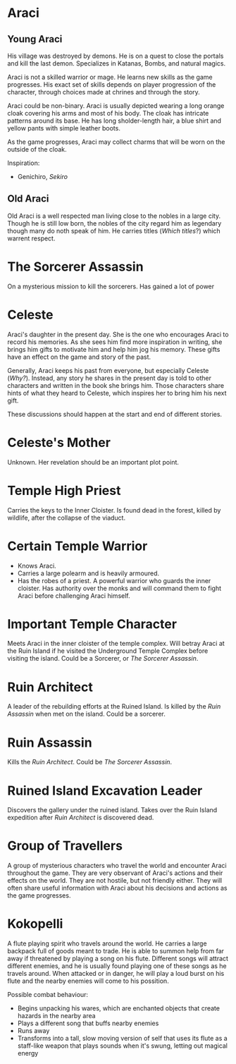 # Araci
## Young Araci
His village was destroyed by demons. He is on a quest to close the portals and kill the last demon.
Specializes in Katanas, Bombs, and natural magics.

Araci is not a skilled warrior or mage. He learns new skills as the game progresses. His exact set of skills depends on player progression of the character, through choices made at chrines and through the story.

Araci could be non-binary. Araci is usually depicted wearing a long orange cloak covering his arms and most of his body. The cloak has intricate patterns around its base. He has long sholder-length hair, a blue shirt and yellow pants with simple leather boots.

As the game progresses, Araci may collect charms that will be worn on the outside of the cloak.

Inspiration:
* Genichiro, *Sekiro*

## Old Araci
Old Araci is a well respected man living close to the nobles in a large city. Though he is still low born, the nobles of the city regard him as legendary though many do noth speak of him. He carries titles (*Which titles*?) which warrent respect.

# The Sorcerer Assassin
On a mysterious mission to kill the sorcerers. Has gained a lot of power

# Celeste
Araci's daughter in the present day. She is the one who encourages Araci to record his memories. As she sees him find more inspiration in writing, she brings him gifts to motivate him and help him jog his memory. These gifts have an effect on the game and story of the past.

Generally, Araci keeps his past from everyone, but especially Celeste (*Why?*). Instead, any story he shares in the present day is told to other characters and written in the book she brings him. Those characters share hints of what they heard to Celeste, which inspires her to bring him his next gift.

These discussions should happen at the start and end of different stories. 

# Celeste's Mother
Unknown. Her revelation should be an important plot point.

# Temple High Priest
Carries the keys to the Inner Cloister. Is found dead in the forest, killed by wildlife, after the collapse  of the viaduct.

# Certain Temple Warrior
* Knows Araci.
* Carries a large polearm and is heavily armoured.
* Has the robes of a priest.
A powerful warrior who guards the inner cloister. Has authority over the monks and will command them to fight Araci before challenging Araci himself.

# Important Temple Character
Meets Araci in the inner cloister of the temple complex. Will betray Araci at the Ruin Island if he visited the Underground Temple Complex before visiting the island.
Could be a Sorcerer, or *The Sorcerer Assassin*.

# Ruin Architect
A leader of the rebuilding efforts at the Ruined Island. Is killed by the *Ruin Assassin* when met on the island. Could be a sorcerer.

# Ruin Assassin
Kills the *Ruin Architect*. Could be *The Sorcerer Assassin*.

# Ruined Island Excavation Leader
Discovers the gallery under the ruined island. Takes over the Ruin Island expedition after *Ruin Architect* is discovered dead.

# Group of Travellers
A group of mysterious characters who travel the world and encounter Araci throughout the game. They are very observant of Araci's actions and their effects on the world. They are not hostile, but not friendly either. They will often share useful information with Araci about his decisions and actions as the game progresses.

# Kokopelli
A flute playing spirit who travels around the world. He carries a large backpack full of goods meant to trade. He is able to summon help from far away if threatened by playing a song on his flute. Different songs will attract different enemies, and he is usually found playing one of these songs as he travels around. When attacked or in danger, he will play a loud burst on his flute and the nearby enemies will come to his possition.

Possible combat behaviour:
* Begins unpacking his wares, which are enchanted objects that create hazards in the nearby area
* Plays a different song that buffs nearby enemies
* Runs away
* Transforms into a tall, slow moving version of self that uses its flute as a staff-like weapon that plays sounds when it's swung, letting out magical energy